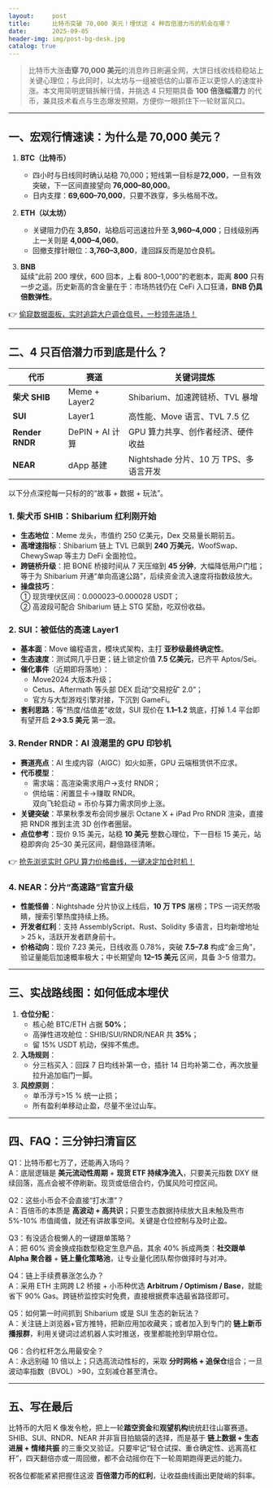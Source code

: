```yaml
---
layout:     post
title:      比特币突破 70,000 美元！埋伏这 4 种百倍潜力币的机会在哪？
date:       2025-09-05
header-img: img/post-bg-desk.jpg
catalog: true
---
```


> 比特币大涨**击穿 70,000 美元**的消息昨日刷遍全网，大饼日线收线稳稳站上关键心理位；与此同时，以太坊与一组被低估的山寨币正以更惊人的速度补涨。本文用简明逻辑拆解行情，并挑选 4 只短期具备 **100 倍涨幅潜力** 的代币，兼具技术看点与生态爆发预期，方便你一眼抓住下一轮财富风口。

---

## 一、宏观行情速读：为什么是 70,000 美元？
1. **BTC（比特币）**  
   - 四小时与日线同时确认站稳 70,000；短线第一目标是**72,000**，一旦有效突破，下一区间直接望向 **76,000–80,000**。  
   - 日内支撑：**69,600–70,000**，只要不跌穿，多头格局不改。

2. **ETH（以太坊）**  
   - 关键阻力仍在 **3,850**，站稳后可迅速拉升至 **3,960–4,000**；日线级别再上一关则是 **4,000–4,060**。  
   - 回撤支撑针眼位：**3,760–3,800**，逢回踩反而是加仓良机。

3. **BNB**  
   延续“此前 200 埋伏，600 回本，上看 800–1,000”的老剧本，距离 **800** 只有一步之遥。历史新高的含金量在于：市场热钱仍在 CeFi 入口狂涌，**BNB 仍具倍数弹性**。

👉 [偷窥数据面板，实时追踪大户调仓信号，一秒领先进场！](https://okxdog.com/)

---

## 二、4 只百倍潜力币到底是什么？

| 代币 | 赛道 | 关键词提炼 |
|---|---|---|
| **柴犬 SHIB** | Meme + Layer2 | Shibarium、加速跨链桥、TVL 暴增 |
| **SUI** | Layer1 | 高性能、Move 语言、TVL 7.5 亿 |
| **Render RNDR** | DePIN + AI 计算 | GPU 算力共享、创作者经济、硬件收益 |
| **NEAR** | dApp 基建 | Nightshade 分片、10 万 TPS、多语言开发 |

以下分点深挖每一只标的的“故事 + 数据 + 玩法”。

### 1. 柴犬币 SHIB：Shibarium 红利刚开始
- **生态地位**：Meme 龙头，市值约 250 亿美元，Dex 交易量长期前五。  
- **高增速指标**：Shibarium 链上 TVL 已飙到 **240 万美元**，WoofSwap、ChewySwap 等主力 DeFi 全面抢位。  
- **跨链桥升级**：把 BONE 桥接时间从 7 天压缩到 **45 分钟**，大幅降低用户门槛；等于为 Shibarium 开通“单向高速公路”，后续资金流入速度将指数级放大。  
- **操盘技巧**：  
  ① 现货埋伏区间：0.000023–0.000028 USDT；  
  ② 高波段可配合 Shibarium 链上 STG 奖励，吃双份收益。

### 2. SUI：被低估的高速 Layer1
- **基本面**：Move 编程语言，模块式架构，主打 **亚秒级最终确定性**。  
- **生态速度**：测试网几乎日更；链上锁定价值 **7.5 亿美元**，已齐平 Aptos/Sei。  
- **催化事件**（近期即将落地）：  
  - Move2024 大版本升级；  
  - Cetus、Aftermath 等头部 DEX 启动“交易挖矿 2.0”；  
  - 官方与大型游戏引擎对接，下沉到 GameFi。  
- **套利思路**：等“热度/估值差”收敛，SUI 现价在 **1.1–1.2** 筑底，打掉 1.4 平台即有望开启 **2→3.5 美元** 第一浪。

### 3. Render RNDR：AI 浪潮里的 GPU 印钞机
- **赛道亮点**：AI 生成内容（AIGC）如火如荼，GPU 云端租赁供不应求。  
- **代币模型**：  
  - 需求端：高渲染需求用户→支付 RNDR；  
  - 供给端：闲置显卡→赚取 RNDR。  
  双向飞轮启动 = 币价与算力需求同步上涨。  
- **关键突破**：苹果秋季发布会同步展示 Octane X + iPad Pro RNDR 渲染，直接把 RNDR 推到主流 3D 创作者圈层。  
- **点位参考**：现价 9.15 美元，站稳 **10 美元** 整数心理位，下一目标 15 美元，站稳即奔向 25–30 美元区间，翻倍路径清晰。

👉 [抢先浏览实时 GPU 算力价格曲线，一键决定加仓时机！](https://okxdog.com/)

### 4. NEAR：分片“高速路”官宣升级
- **性能怪兽**：Nightshade 分片协议上线后，**10 万 TPS** 屠榜；TPS 一词天然吸睛，搜索引擎热度持续上扬。  
- **开发者红利**：支持 AssemblyScript、Rust、Solidity 多语言，日均新增地址 > 25 k，活跃开发者跻身前十。  
- **价格动向**：现价 7.23 美元，日线收高 0.78%，突破 **7.5–7.8** 构成“金三角”，验证量能后加速概率极大；中长期望向 **12–15 美元** 区间，具备 3–5 倍潜力。

---

## 三、实战路线图：如何低成本埋伏
1. **仓位分配**：  
   - 核心舱 BTC/ETH 占据 **50%**；  
   - 高弹性进攻舱位：SHIB/SUI/RNDR/NEAR 共 **35%**；  
   - 留 15% USDT 机动，保摔不焦虑。  
2. **入场规则**：  
   - 分三档买入：回踩 7 日均线补第一仓，插针 14 日均补第二仓，再次放量拉升追加临门一脚。  
3. **风控原则**：  
   - 单币浮亏>15 % 统一止损；  
   - 所有盈利单移动止盈，尽量不坐过山车。

---

## 四、FAQ：三分钟扫清盲区

Q1：比特币都七万了，还能再入场吗？  
A：底层逻辑是 **美元流动性周期** + **现货 ETF 持续净流入**，只要美元指数 DXY 继续回落，高点会被不停刷新。现货或低倍合约，仍属风险可控区间。

Q2：这些小币会不会直接“打水漂”？  
A：百倍币的本质是 **高波动 + 高共识**；只要生态数据持续放大且未触及熊市 5%-10% 市值阈值，就还有讲故事空间。关键是仓位控制与及时止盈。

Q3：有没适合极懒人的一键跟单策略？  
A：把 60% 资金换成指数型稳定生息产品，其余 40% 拆成两类：**社交跟单 Alpha 聚合器** + **链上量化策略池**，让专业量化团队帮你做择时与对冲。

Q4：链上手续费暴涨怎么办？  
A：采用 ETH 主网跨 L2 桥接 + 小币种优选 **Arbitrum / Optimism / Base**，就能省下 90% Gas。跨链桥监控实时免费，直接根据费率选最省路径即可。

Q5：如何第一时间抓到 Shibarium 或是 SUI 生态的新玩法？  
A：关注链上浏览器+官方推特，把新应用加收藏夹；或者加入到专门的 **链上新币播报群**，利用关键词过滤机器人实时推送，夜里都能抢到早期仓位。

Q6：合约杠杆怎么用最安全？  
A：永远别碰 10 倍以上；只选高流动性标的，采取 **分时网格 + 追保仓**组合；一旦波动率指数（BVOL）>90，立刻减仓甚至清仓。

---

## 五、写在最后
比特币的大阳 K 像发令枪，把上一轮**踏空资金**和**观望机构**统统赶往山寨赛道。SHIB、SUI、RNDR、NEAR 并非盲目拍脑袋的选择，而是基于 **链上数据 + 生态进展 + 情绪共振** 的三重交叉验证。只要牢记“轻仓试探、重仓确定性、远离高杠杆”，四天翻倍亦或一周回撤，都不会动摇你在下一轮周期跑得更远的能力。

祝各位都能紧紧把握住这波 **百倍潜力币的红利**，让收益曲线画出更陡峭的斜率。